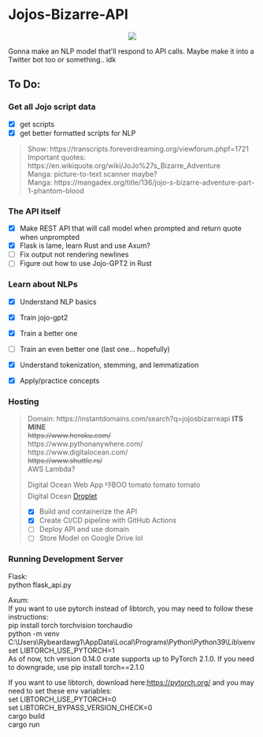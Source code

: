# Jojos-Bizarre-API

<p align="center">
    <a href="https://jojosbizarreapi.com/">
        <Image src="JojosbizarreAPI.png" > </Image>
    </a>
</p>

Gonna make an NLP model that'll respond to API calls. Maybe make it into a Twitter bot too or something.. idk

## To Do:

### Get all Jojo script data<br>

 - [x] get scripts<br>
 - [x] get better formatted scripts for NLP<br>

<blockquote>
Show: https://transcripts.foreverdreaming.org/viewforum.phpf=1721 <br>
Important quotes: https://en.wikiquote.org/wiki/JoJo%27s_Bizarre_Adventure <br>
Manga: picture-to-text scanner maybe? <br>
Manga: https://mangadex.org/title/136/jojo-s-bizarre-adventure-part-1-phantom-blood <br>
</blockquote>

### The API itself

 - [x] Make REST API that will call model when prompted and return quote when unprompted <br>
 - [x] Flask is lame, learn Rust and use Axum? <br>
 - [ ] Fix output not rendering newlines <br>
 - [ ] Figure out how to use Jojo-GPT2 in  Rust <br>

### Learn about NLPs

 - [x] Understand NLP basics<br>
 - [x] Train jojo-gpt2<br>
 - [x] Train a better one<br>
 - [ ] Train an even better one (last one... hopefully) <br>

 - [x] Understand tokenization, stemming, and lemmatization <br>
 - [x] Apply/practice concepts<br>

### Hosting

<blockquote>
Domain: https://instantdomains.com/search?q=jojosbizarreapi <b>ITS MINE</b><br>
<s>https://www.heroku.com/</s> <br>
https://www.pythonanywhere.com/ <br>
https://www.digitalocean.com/ <br>
<s>https://www.shuttle.rs/</s><br>
AWS Lambda? <br>

Digital Ocean Web App 👎BOO tomato tomato tomato <br>
Digital Ocean [Droplet](https://i.kym-cdn.com/entries/icons/original/000/030/423/cover5.jpg)<br>
- [x] Build and containerize the API <br>
- [x] Create CI/CD pipeline with GitHub Actions <br>
- [ ] Deploy API and use domain <br>
- [ ] Store Model on Google Drive lol
</blockquote>

### Running Development Server

Flask: <br>
python flask_api.py

Axum: <br>
If you want to use pytorch instead of libtorch, you may need to follow these instructions: <br>
pip install torch torchvision torchaudio <br>
python -m venv C:\Users\Rybeardawg1\AppData\Local\Programs\Python\Python39\Lib\venv <br>
set LIBTORCH_USE_PYTORCH=1 <br>
As of now, tch version 0.14.0 crate supports up to PyTorch 2.1.0. If you need to downgrade, use pip install torch==2.1.0<br>

If you want to use libtorch, download here:https://pytorch.org/ and you may need to set these env variables: <br>
set LIBTORCH_USE_PYTORCH=0 <br>
set LIBTORCH_BYPASS_VERSION_CHECK=0<br>
cargo build <br>
cargo run <br>
